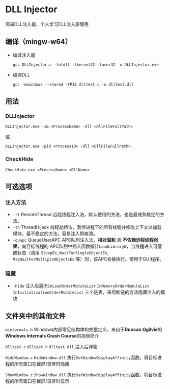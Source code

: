 
# DLL Injector

简易DLL注入器，个人学习DLL注入原理用

## 编译（mingw-w64）
- 编译注入器
  ```
  gcc DLLInjector.c -lntdll -lkernel32 -luser32 -o DLLInjector.exe
  ```
- 编译DLL
  ```
  gcc -mwindows --shared -fPIE dlltest.c -o dlltest.dll
  ```

## 用法
### DLLInjector
```
DLLInjector.exe -im <ProcessName> -dll <DllFileFullPath>
```
或
```
DLLInjector.exe -pid <ProcessID> -dll <DllFileFullPath>
```

### CheckHide
```
CheckHide.exe <ProcessName> <DllName>
```

## 可选选项

### 注入方法

-  ```-rt``` RemoteThread 远程线程注入法，默认使用的方法，也是最成熟稳定的方法。
-  ```-th``` ThreadHijack 线程劫持法，暂停进程下的所有线程并修改上下文以加载模块，最不稳定的方法，容易注入即崩溃。
-  ```-quapc``` QueueUserAPC APC队列注入法，**相对温和** 且 **不依赖远程线程创建**，向目标线程的 APC队列中插入函数指针```LoadLibraryW```，当线程进入可警醒状态（调用 ```SleepEx```, ```WaitForSingleObjectEx```, ```MsgWaitForMultipleObjectsEx``` 等）时，该APC会被执行。常用于GUI程序。

### 隐藏
- ```-hide``` 注入后遍历```InLoadOrderModuleList``` ```InMemoryOrderModuleList``` ```InInitializationOrderModuleList``` 三个链表，采用断链的方法隐藏注入的模块

## 文件夹中的其他文件

```winternals.h``` Windows内部常见结构体的完整定义，来自于**Duncan Ogilvie**的**Windows Internals Crash Course**的视频简介

```dlltest.c``` ```dlltest.h``` ```dlltest.dll``` 注入后弹窗

```HideWindow.c``` ```HideWindow.dll``` 执行```SetWindowDisplayAffinity```函数，将目标进程的所有窗口在截屏/录屏时隐藏

```ShowWindow.c``` ```ShowWindow.dll``` 执行```SetWindowDisplayAffinity```函数，将目标进程的所有窗口在截屏/录屏时显示
